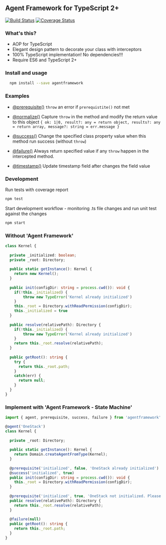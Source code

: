 Agent Framework for TypeScript 2+
---------------------------------

[![Build Status](https://travis-ci.org/agentframework/agentframework.svg?branch=master)](https://travis-ci.org/agentframework/agentframework)
[![Coverage Status](https://coveralls.io/repos/github/agentframework/agentframework/badge.svg?branch=master)](https://coveralls.io/github/agentframework/agentframework?branch=master)

### What's this?
- AOP for TypeScript
- Elegant design pattern to decorate your class with interceptors 
- 100% TypeScript implementation! No dependencies!!!
- Require ES6 and TypeScript 2+

### Install and usage

```bash
  npm install --save agentframework
```

### Examples

- [@prerequisite()](https://github.com/agentframework/agentframework/blob/master/src/lib/extra/prerequisite.ts) `throw` an error if `prerequistite()` not met

- [@normalize()](https://github.com/agentframework/agentframework/blob/master/src/lib/extra/normalize.ts) Capture `throw` in the method and modify the return value to this object `{ ok: 1|0, result?: any = return object, results?: any = return array, message?: string = err.message }` 

- [@success()](https://github.com/agentframework/agentframework/blob/master/src/lib/extra/success.ts) Change the specified class property value when this method run success (without `throw`)

- [@failure()](https://github.com/agentframework/agentframework/blob/master/src/lib/extra/failure.ts)  Always return specified value if any `throw` happen in the intercepted method.

- [@timestamp()](https://github.com/agentframework/agentframework/blob/master/src/lib/extra/timestamp.ts)  Update timestamp field after changes the field value

### Development

Run tests with coverage report
```bash
npm test
```

Start development workflow - monitoring .ts file changes and run unit test against the changes
```bash
npm start
```

### Without 'Agent Framework'

```typescript
class Kernel {
  
  private _initialized: boolean;
  private _root: Directory;
  
  public static getInstance(): Kernel {
    return new Kernel();
  }
  
  public init(configDir: string = process.cwd()): void {
    if(!this._initialized) {
    	throw new TypeError('Kernel already initialized')
    }
    this._root = Directory.withReadPermission(configDir);
    this._initialized = true
  }
  
  public resolve(relativePath): Directory {
    if(!this._initialized) {
    	throw new TypeError('Kernel already initialized')
    }
    return this._root.resolve(relativePath);
  }
  
  public getRoot(): string {
    try {
      return this._root.path;
    }
    catch(err) {
      return null;
    }
  }
}

```

### Implement with 'Agent Framework - State Machine'

```typescript
import { agent, prerequisite, success, failure } from 'agentframework'

@agent('OneStack')
class Kernel {
  
  private _root: Directory;
  
  public static getInstance(): Kernel {
    return Domain.createAgentFromType(Kernel);
  }
  
  @prerequisite('initialized', false, 'OneStack already initialized')
  @success('initialized', true)
  public init(configDir: string = process.cwd()): void {
    this._root = Directory.withReadPermission(configDir);
  }
  
  @prerequisite('initialized', true, 'OneStack not initialized. Please call init() first!')
  public resolve(relativePath): Directory {
    return this._root.resolve(relativePath);
  }
  
  @failure(null)
  public getRoot(): string {
    return this._root.path;
  }
}
```
